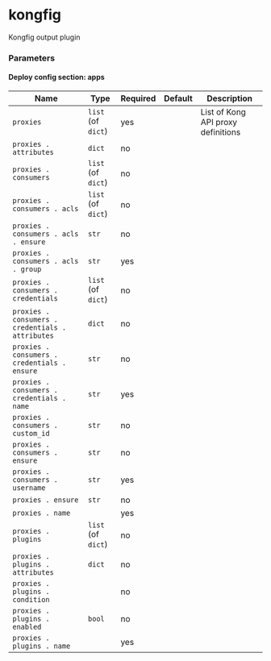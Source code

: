 <!--
NOTE: this document is automatically generated. Any manual changes will get overwritten.
-->
# kongfig

Kongfig output plugin

### Parameters


#### Deploy config section: apps

Name | Type | Required | Default | Description
--- | --- | --- | --- | ---
`proxies`|`list` (of `dict`)|yes||List of Kong API proxy definitions
`proxies . attributes`|`dict`|no||
`proxies . consumers`|`list` (of `dict`)|no||
`proxies . consumers . acls`|`list` (of `dict`)|no||
`proxies . consumers . acls . ensure`|`str`|no||
`proxies . consumers . acls . group`|`str`|yes||
`proxies . consumers . credentials`|`list` (of `dict`)|no||
`proxies . consumers . credentials . attributes`|`dict`|no||
`proxies . consumers . credentials . ensure`|`str`|no||
`proxies . consumers . credentials . name`|`str`|yes||
`proxies . consumers . custom_id`|`str`|no||
`proxies . consumers . ensure`|`str`|no||
`proxies . consumers . username`|`str`|yes||
`proxies . ensure`|`str`|no||
`proxies . name`||yes||
`proxies . plugins`|`list` (of `dict`)|no||
`proxies . plugins . attributes`|`dict`|no||
`proxies . plugins . condition`||no||
`proxies . plugins . enabled`|`bool`|no||
`proxies . plugins . name`||yes||


